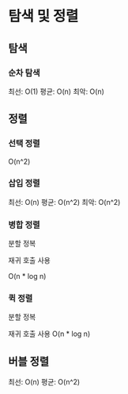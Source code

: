 # 탐색 및 정렬

## 탐색

### 순차 탐색

최선: O(1)
평균: O(n)
최악: O(n)

## 정렬

### 선택 정렬

O(n^2)

### 삽입 정렬

최선: O(n)
평균: O(n^2)
최악: O(n^2)

### 병합 정렬

분할 정복

재귀 호출 사용

O(n * log n)

### 퀵 정렬

분할 정복

재귀 호출 사용
O(n * log n)

## 버블 정렬

최선: O(n)
평균: O(n^2)



